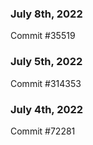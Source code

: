 ### July 8th, 2022

Commit #35519

### July 5th, 2022

Commit #314353


### July 4th, 2022

Commit #72281
